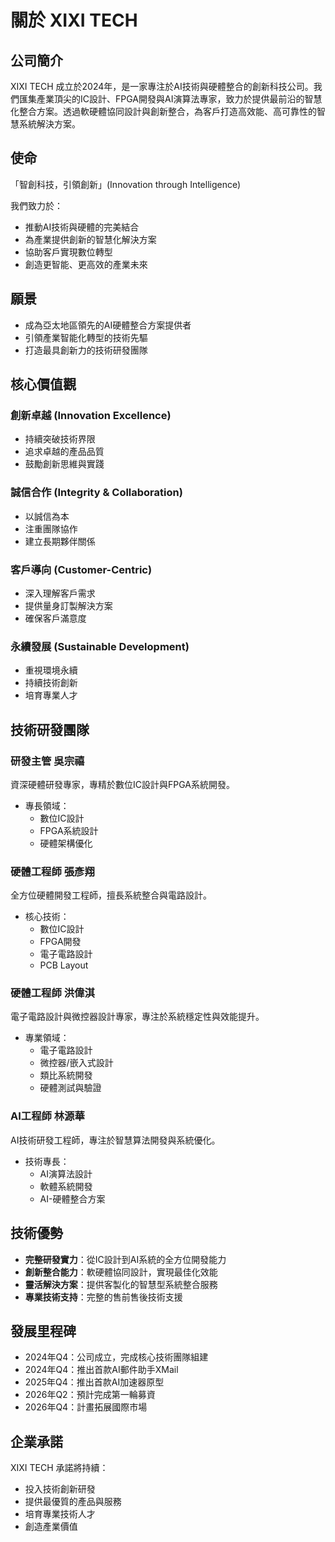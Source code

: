 # 關於 XIXI TECH

## 公司簡介
XIXI TECH 成立於2024年，是一家專注於AI技術與硬體整合的創新科技公司。我們匯集產業頂尖的IC設計、FPGA開發與AI演算法專家，致力於提供最前沿的智慧化整合方案。透過軟硬體協同設計與創新整合，為客戶打造高效能、高可靠性的智慧系統解決方案。

## 使命
「智創科技，引領創新」(Innovation through Intelligence)

我們致力於：
- 推動AI技術與硬體的完美結合
- 為產業提供創新的智慧化解決方案
- 協助客戶實現數位轉型
- 創造更智能、更高效的產業未來

## 願景
- 成為亞太地區領先的AI硬體整合方案提供者
- 引領產業智能化轉型的技術先驅
- 打造最具創新力的技術研發團隊

## 核心價值觀

### 創新卓越 (Innovation Excellence)
- 持續突破技術界限
- 追求卓越的產品品質
- 鼓勵創新思維與實踐

### 誠信合作 (Integrity & Collaboration)
- 以誠信為本
- 注重團隊協作
- 建立長期夥伴關係

### 客戶導向 (Customer-Centric)
- 深入理解客戶需求
- 提供量身訂製解決方案
- 確保客戶滿意度

### 永續發展 (Sustainable Development)
- 重視環境永續
- 持續技術創新
- 培育專業人才

## 技術研發團隊

### 研發主管 吳宗禧
資深硬體研發專家，專精於數位IC設計與FPGA系統開發。
- 專長領域：
  * 數位IC設計
  * FPGA系統設計
  * 硬體架構優化

### 硬體工程師 張彥翔
全方位硬體開發工程師，擅長系統整合與電路設計。
- 核心技術：
  * 數位IC設計
  * FPGA開發
  * 電子電路設計
  * PCB Layout

### 硬體工程師 洪偉淇
電子電路設計與微控器設計專家，專注於系統穩定性與效能提升。
- 專業領域：
  * 電子電路設計
  * 微控器/嵌入式設計
  * 類比系統開發
  * 硬體測試與驗證

### AI工程師 林源華
AI技術研發工程師，專注於智慧算法開發與系統優化。
- 技術專長：
  * AI演算法設計
  * 軟體系統開發
  * AI-硬體整合方案

## 技術優勢
- **完整研發實力**：從IC設計到AI系統的全方位開發能力
- **創新整合能力**：軟硬體協同設計，實現最佳化效能
- **靈活解決方案**：提供客製化的智慧型系統整合服務
- **專業技術支持**：完整的售前售後技術支援

## 發展里程碑
- 2024年Q4：公司成立，完成核心技術團隊組建
- 2024年Q4：推出首款AI郵件助手XMail
- 2025年Q4：推出首款AI加速器原型
- 2026年Q2：預計完成第一輪募資
- 2026年Q4：計畫拓展國際市場

## 企業承諾
XIXI TECH 承諾將持續：
- 投入技術創新研發
- 提供最優質的產品與服務
- 培育專業技術人才
- 創造產業價值
